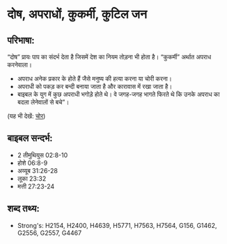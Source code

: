 # दोष, अपराधों, कुकर्मी,  कुटिल जन #

## परिभाषा: ##

“दोष” प्रायः पाप का संदर्भ देता है जिसमें देश का नियम तोड़ना भी होता है। “कुकर्मी” अर्थात अपराध करनेवाला।

* अपराध अनेक प्रकार के होते हैं जैसे मनुष्य की हत्या करना या चोरी करना।
* अपराधी को पकड़ कर बन्दी बनाया जाता है और कारावास में रखा जाता है।
* बाइबल के युग में कुछ अपराधी भगोड़े होते थे। वे जगह-जगह भागते फिरते थे कि उनके अपराध का बदला लेनेवालों से बचे”।

(यह भी देखें: [चोर](../thief.md))

## बाइबल सन्दर्भ: ##

* 2 तीमुथियुस 02:8-10
* होशे 06:8-9
* अय्यूब 31:26-28
* लूका 23:32
* मत्ती 27:23-24

## शब्द तथ्य: ##

* Strong's: H2154, H2400, H4639, H5771, H7563, H7564, G156, G1462, G2556, G2557, G4467
